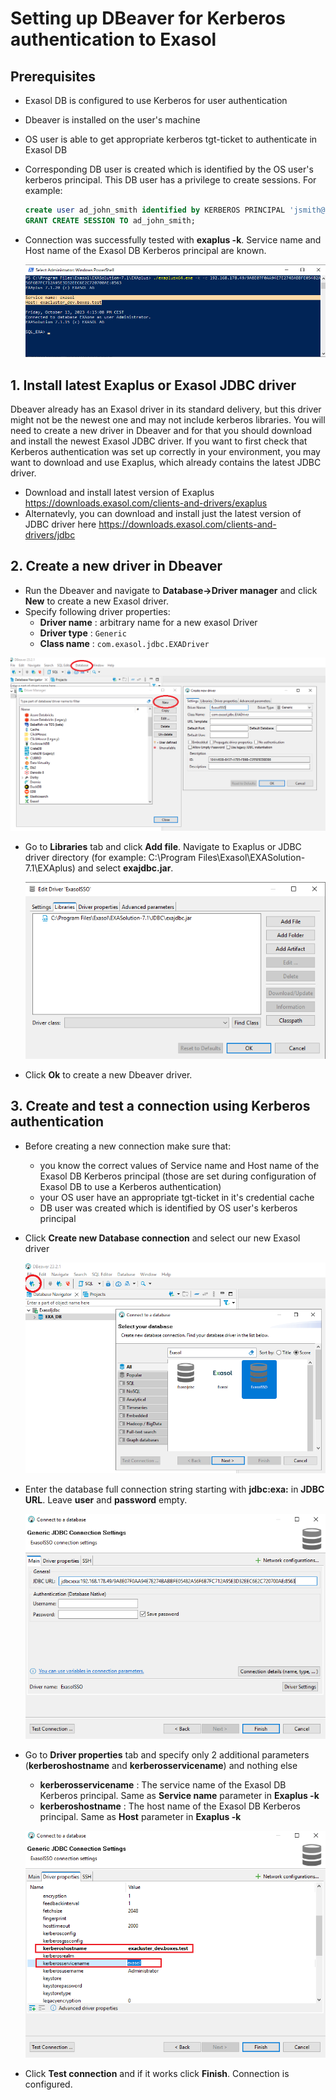 # Setting up DBeaver for Kerberos authentication to Exasol
## Prerequisites
* Exasol DB is configured to use Kerberos for user authentication
* Dbeaver is installed on the user's machine
* OS user is able to get appropriate kerberos tgt-ticket to authenticate in Exasol DB
* Corresponding DB user is created which is identified by the OS user's kerberos principal. This DB user has a privilege to create sessions. For example:
  ```sql
  create user ad_john_smith identified by KERBEROS PRINCIPAL 'jsmith@BOXES.TEST';
  GRANT CREATE SESSION TO ad_john_smith;
  ```
* Connection was successfully tested with **exaplus -k**. Service name and Host name of the Exasol DB Kerberos principal are known.

  ![](images/dbeaver-kerberos-authentication_screenshot_1.png)

## 1. Install latest Exaplus or Exasol JDBC driver 
Dbeaver already has an Exasol driver in its standard delivery, but this driver might not be the newest one and may not include kerberos libraries. 
You will need to create a new driver in Dbeaver and for that you should download and install the newest Exasol JDBC driver.
If you want to first check that Kerberos authentication was set up correctly in your environment, you may want to download and use Exaplus, which already contains the latest JDBC driver.

* Download and install latest version of Exaplus https://downloads.exasol.com/clients-and-drivers/exaplus
* Alternatevly, you can download and install just the latest version of JDBC driver here https://downloads.exasol.com/clients-and-drivers/jdbc 

## 2. Create a new driver in Dbeaver
* Run the Dbeaver and navigate to **Database->Driver manager** and click **New** to create a new Exasol driver.
* Specify following driver properties:
  * **Driver name** : arbitrary name for a new exasol Driver  
  * **Driver type** : ```Generic```  
  * **Class name** : ```com.exasol.jdbc.EXADriver```  

![](images/dbeaver-kerberos-authentication_screenshot_2.png)

* Go to **Libraries** tab and click **Add file**. Navigate to Exaplus or JDBC driver directory (for example: C:\Program Files\Exasol\EXASolution-7.1\EXAplus) and select **exajdbc.jar**.

  ![](images/dbeaver-kerberos-authentication_screenshot_3.png)

* Click **Ok** to create a new Dbeaver driver.

## 3. Create and test a connection using Kerberos authentication
* Before creating a new connection make sure that:
  * you know the correct values of Service name and Host name of the Exasol DB Kerberos principal (those are set during configuration of Exasol DB to use a Kerberos authentication)  
  * your OS user have an appropriate tgt-ticket in it's credential cache  
  * DB user was created which is identified by OS user's kerberos principal  

* Click **Create new Database connection** and select our new Exasol driver
  
  ![](images/dbeaver-kerberos-authentication_screenshot_4.png)

* Enter the database full connection string starting with **jdbc:exa:** in **JDBC URL**. Leave **user** and **password** empty.

  ![](images/dbeaver-kerberos-authentication_screenshot_5.png)

* Go to **Driver properties** tab and specify only 2 additional parameters (**kerberoshostname** and **kerberosservicename**) and nothing else
  * **kerberosservicename** : The service name of the Exasol DB Kerberos principal. Same as **Service name** parameter in **Exaplus -k**  
  * **kerberoshostname** : The host name of the Exasol DB Kerberos principal. Same as **Host** parameter in **Exaplus -k**  

  ![](images/dbeaver-kerberos-authentication_screenshot_6.png)

* Click **Test connection** and if it works click **Finish**. Connection is configured.
